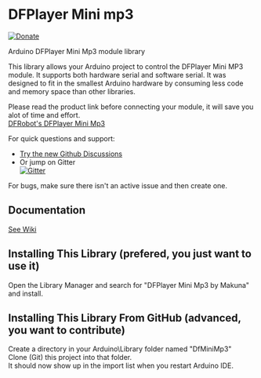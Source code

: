 # DFPlayer Mini mp3

[![Donate](https://img.shields.io/badge/paypal-donate-yellow.svg)](https://www.paypal.com/cgi-bin/webscr?cmd=_s-xclick&hosted_button_id=6AA97KE54UJR4)

Arduino DFPlayer Mini Mp3 module library

This library allows your Arduino project to control the DFPlayer Mini MP3 module.  It supports both hardware serial and software serial.  It was designed to fit in the smallest Arduino hardware by consuming less code and memory space than other libraries.   

Please read the product link before connecting your module, it will save you alot of time and effort.  
[DFRobot's DFPlayer Mini Mp3](http://www.dfrobot.com/wiki/index.php/DFPlayer_Mini_SKU:DFR0299)

For quick questions and support:  
* [Try the new Github Discussions](https://github.com/Makuna/DFMiniMp3/discussions)  
* Or jump on Gitter   
[![Gitter](https://badges.gitter.im/Join%20Chat.svg)](https://gitter.im/DFMiniMp3/Lobby?utm_source=badge&utm_medium=badge&utm_campaign=pr-badge)  

For bugs, make sure there isn't an active issue and then create one.

## Documentation
[See Wiki](https://github.com/Makuna/DFMiniMp3/wiki)

## Installing This Library (prefered, you just want to use it)  
Open the Library Manager and search for "DFPlayer Mini Mp3 by Makuna" and install.

## Installing This Library From GitHub (advanced, you want to contribute)  
Create a directory in your Arduino\Library folder named "DfMiniMp3"  
Clone (Git) this project into that folder.  
It should now show up in the import list when you restart Arduino IDE.  


